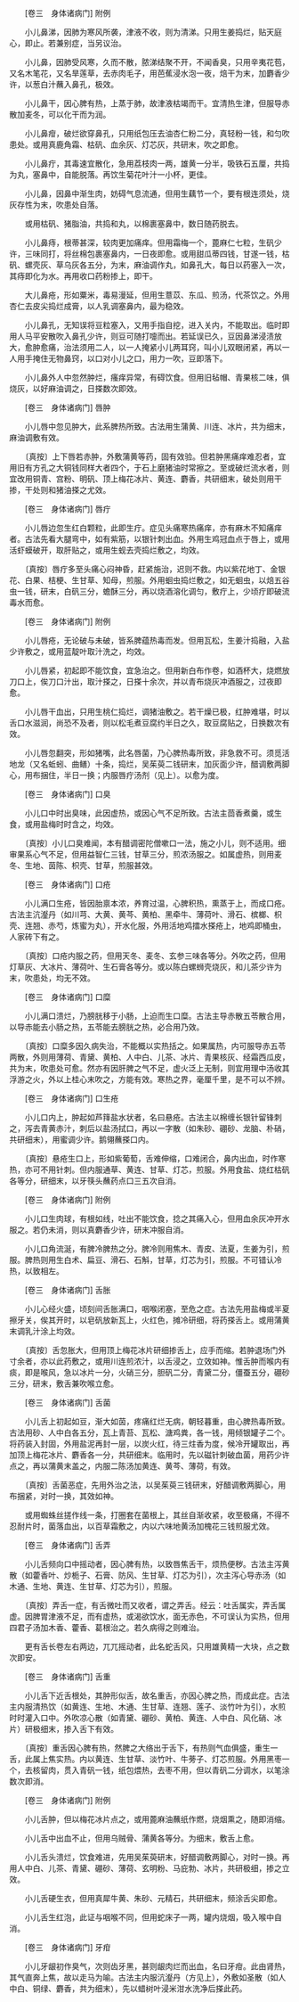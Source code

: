 <!-- { "loadSidebar": true } -->
　　[卷三　身体诸病门] 附例 

　　小儿鼻涕，因肺为寒风所袭，津液不收，则为清涕。只用生姜捣烂，贴天庭心，即止。若兼别症，当另议治。

　　小儿鼻，因肺受风寒，久而不散，脓涕结聚不开，不闻香臭，只用辛夷花苞，又名木笔花，又名旱莲草，去赤肉毛子，用芭蕉浸水泡一夜，焙干为末，加麝香少许，以葱白汁蘸入鼻孔，极效。

　　小儿鼻干，因心脾有热，上蒸于肺，故津液枯竭而干。宜清热生津，但服导赤散加麦冬，可以化干而为润。

　　小儿鼻疳，破烂欲穿鼻孔，只用纸包压去油杏仁粉二分，真轻粉一钱，和匀吹患处。或用真鹿角霜、枯矾、血余灰、灯芯灰，共研末，吹之即愈。

　　小儿鼻疔，其毒速宜散化，急用荔枝肉一两，雄黄一分半，吸铁石五厘，共捣为丸，塞鼻中，自能脱落。再饮生菊花叶汁一小杯，更佳。

　　小儿鼻，因鼻中渐生肉，妨碍气息流通，但用生藕节一个，要有根连须处，烧灰存性为末，吹患处自落。

　　或用枯矾、猪脂油，共捣和丸，以棉裹塞鼻中，数日随药脱去。

　　小儿鼻痔，根蒂甚深，较肉更加痛痒。但用霜梅一个，蓖麻仁七粒，生矾少许，三味同打，将丝棉包裹塞鼻内，一日夜即愈。或用甜瓜蒂四钱，甘遂一钱，枯矾、螺壳灰、草乌灰各五分，为末，麻油调作丸，如鼻孔大，每日以药塞入一次，其痔即化为水。再用收口药粉掺上，即干。

　　大儿鼻疮，形如粟米，毒易漫延，但用生薏苡、东瓜、煎汤，代茶饮之。外用杏仁去皮尖捣烂成膏，以人乳调塞鼻内，最为稳效。

　　小儿鼻孔，无知误将豆粒塞入，又用手指自挖，进入关内，不能取出。临时即用人马平安散吹入鼻孔少许，则豆可随打嚏而出。若延误已久，豆因鼻涕浸渍放大，愈肿愈痛，治法须用二人，以一人掩紧小儿两耳窍，叫小儿双眼闭紧，再以一人用手掩住无物鼻窍，以口对小儿之口，用力一吹，豆即落下。

　　小儿鼻外人中忽然肿烂，瘙痒异常，有碍饮食。但用旧毡帽、青果核二味，俱烧灰，以好麻油调之，日搽数次即效。

　　[卷三　身体诸病门] 唇肿 

　　小儿唇中忽见肿大，此系脾热所致。古法用生蒲黄、川连、冰片，共为细末，麻油调敷有效。

　　〔真按〕上下唇若赤肿，外敷蒲黄等药，固有效验。但若肿黑痛痒难忍者，宜用旧有方孔之大铜钱同样大者四个，于石上磨猪油时常擦之。至或破烂流水者，则宜改用铜青、宫粉、明矾、顶上梅花冰片、黄连、麝香，共研细末，破处则用干掺，干处则和猪油搽之尤效。

　　[卷三　身体诸病门] 唇疔 

　　小儿唇边忽生红白颗粒，此即生疔。症见头痛寒热痛痒，亦有麻木不知痛痒者。古法先看大腿弯中，如有紫筋，以银针刺出血。外用生鸡冠血点于唇上，或用活虾蟆破开，取肝贴之，或用生蚬去壳捣烂敷之，均效。

　　〔真按〕唇疔多至头痛心闷神昏，赶紧施治，迟则不救。内以紫花地丁、金银花、白果、桔梗、生甘草、知母，煎服。外用蛔虫捣烂敷之，如无蛔虫，以焙五谷虫一钱，研末，白矾三分，蟾酥三分，再以烧酒溶化调匀，敷疔上，少顷疔即破流毒水而愈。

　　[卷三　身体诸病门] 附例 

　　小儿唇疮，无论破与未破，皆系脾蕴热毒而发。但用瓦松，生姜汁捣融，入盐少许敷之，或用蓝靛叶取汁洗之，均效。

　　小儿唇紧，初起即不能饮食，宜急治之。但用新白布作卷，如酒杯大，烧燃放刀口上，俟刀口汁出，取汁搽之，日搽十余次，并以青布烧灰冲酒服之，过夜即愈。

　　小儿唇干血出，只用生桃仁捣烂，调猪油敷之。若干燥已极，红肿难堪，时以舌口水滋润，尚恐不及者，则以松毛煮豆腐约半日之久，取豆腐贴之，日换数次有效。

　　小儿唇忽翻突，形如猪嘴，此名唇菌，乃心脾热毒所致，非急救不可。须觅活地龙（又名蚯蚓、曲鳝）十条，捣烂，吴茱萸二钱研末，加灰面少许，醋调敷两脚心，用布捆住，半日一换；内服唇疔汤剂（见上）。以愈为度。

　　[卷三　身体诸病门] 口臭 

　　小儿口中时出臭味，此因虚热，或因心气不足所致。古法主茴香煮羹，或生食，或用盐梅时时含之，均效。

　　〔真按〕小儿口臭难闻，本有醋调密陀僧嗽口一法，施之小儿，则不适用。细审果系心气不足，但用益智仁三钱，甘草三分，煎浓汤服之。如属虚热，则用麦冬、生地、茵陈、枳壳、甘草，煎服甚效。

　　[卷三　身体诸病门] 口疮 

　　小儿满口生疮，皆因胎禀本浓，养育过温，心脾积热，熏蒸于上，而成口疮。古法主沆瀣丹（如川芎、大黄、黄芩、黄柏、黑牵牛、薄荷叶、滑石、槟榔、枳壳、连翘、赤芍，炼蜜为丸），开水化服，外用活地鸡擂水搽疮上，地鸡即桶虫，人家砖下有之。

　　〔真按〕口疮内服之药，但用天冬、麦冬、玄参三味各等分。外吹之药，但用灯草灰、大冰片、薄荷叶、生石膏各等分。或以陈白螺蛳壳烧灰，和儿茶少许为末，吹患处，均无不效。

　　[卷三　身体诸病门] 口糜 

　　小儿满口溃烂，乃膀胱移于小肠，上迫而生口糜。古法主导赤散五苓散合用，以导赤能去小肠之热，五苓能去膀胱之热，必合用乃效。

　　〔真按〕口糜多因久病失治，不能概以实热括之。如果属热，内可服导赤五苓两散，外则用薄荷、青黛、黄柏、人中白、儿茶、冰片、青果核灰、经霜西瓜皮，共为末，吹患处可愈。然亦有因肝脾之气不足，虚火泛上无制，则宜用理中汤收其浮游之火，外以上桂心末吹之，方能有效。寒热之界，毫厘千里，是不可以不辨。

　　[卷三　身体诸病门] 口生疮 

　　小儿口内上，肿起如芦箨盐水状者，名曰悬疮。古法主以棉缠长银针留锋刺之，泻去青黄赤汁，刺后以盐汤拭口，再以一字散（如朱砂、硼砂、龙脑、朴硝，共研细末），用蜜调少许。鹅翎蘸搽口内。

　　〔真按〕悬疮生口上，形如紫葡萄，舌难伸缩，口难闭合，鼻内出血，时作寒热，亦可不用针刺。但内服通草、黄连、甘草、灯芯，煎服。外用食盐、烧红枯矾各等分，研细末，以牙筷头蘸药点口三五次自消。

　　[卷三　身体诸病门] 附例 

　　小儿口生肉球，有根如线，吐出不能饮食，捻之其痛入心，但用血余灰冲开水服之。若仍未消，则以真麝香少许，研末冲服自消。

　　小儿口角流涎，有脾冷脾热之分。脾冷则用焦木、青皮、法夏，生姜为引，煎服。脾热则用生白术、扁豆、滑石、石斛，甘草，灯芯为引，煎服。不可错认冷热，以致相左。

　　[卷三　身体诸病门] 舌胀 

　　小儿心经火盛，顷刻间舌胀满口，咽喉闭塞，至危之症。古法先用盐梅或半夏擦牙关，俟其开时，以皂矾放新瓦上，火红色，摊冷研细，将药搽舌上。或用蒲黄末调乳汁涂上均效。

　　〔真按〕舌忽胀大，但用顶上梅花冰片研细掺舌上，应手而缩。若肿退场门外寸余者，亦以此药敷之，或用川连煎浓汁，以舌浸之，立效如神。惟舌肿而喉内有痰，即是喉风，急以冰片一分，火硝三分，胆矾二分，青黛二分，僵蚕五分，硼砂三分，研末，敷舌兼吹喉立愈。

　　[卷三　身体诸病门] 舌菌 

　　小儿舌上初起如豆，渐大如茵，疼痛红烂无病，朝轻暮重，由心脾热毒所致。古法用砂、人中白各五分，瓦上青苔、瓦松、溏鸡粪，各一钱，用倾银罐子二个。将药装入封固，外用盐泥再封一层，以炭火红，待三炷香为度，候冷开罐取出，再加顶上梅花冰片、麝香各一分，共研细末。临用时，先以磁针刺破血菌，用药少许点之，再以蒲黄末盖之，内服二陈汤加黄连、黄芩、薄荷，有效。

　　〔真按〕舌菌恶症，先用外治之法，以吴茱萸三钱研末，好醋调敷两脚心，用布捆紧，对时一换，其效如神。

　　或用蜘蛛丝搓作线一条，打圈套在菌根上，其丝自渐收紧，收至极痛，不得不忍耐片时，菌落血出，以百草霜敷之，内以六味地黄汤加槐花三钱煎服尤效。

　　[卷三　身体诸病门] 舌弄 

　　小儿舌频向口中摇动者，因心脾有热，以致唇焦舌干，烦热便秽。古法主泻黄散（如藿香叶、炒栀子、石膏、防风、生甘草、灯芯为引），次主泻心导赤汤（如木通、生地、黄连、生甘草、灯芯为引），煎服。

　　〔真按〕弄舌一症，有舌微吐而又收者，谓之弄舌。经云：吐舌属实，弄舌属虚。因脾胃津液不足，而有虚热，或渴欲饮水，面无赤色，不可误认为实热，但用四君子汤加木香、藿香、葛根治之。若久病得之则难治。

　　更有舌长卷左右两边，兀兀摇动者，此名蛇舌风，只用雄黄精一大块，点之数次即安。

　　[卷三　身体诸病门] 舌重 

　　小儿舌下近舌根处，其肿形似舌，故名重舌，亦因心脾之热，而成此症。古法主内服清热饮（如黄连、生地、木通、生甘草、连翘、莲子、淡竹叶为引），水煎时时灌入口中。外吹凉心散（如青黛、硼砂、黄柏、黄连、人中白、风化硝、冰片）研极细末，掺入舌下有效。

　　〔真按〕重舌因心脾有热，然脾之大络出于舌下，有热则气血俱盛，重生一舌，此属上焦实热。内以黄连、生甘草、淡竹叶、牛蒡子、灯芯煎服。外用黑枣一个，去核留肉，贯入青矾一钱，纸包煨热，去枣不用，但以青矾二分调水，以笔涂数次即消。

　　[卷三　身体诸病门] 附例 

　　小儿舌肿，但以梅花冰片点之，或用蓖麻油蘸纸作燃，烧烟熏之，随即消缩。

　　小儿舌中出血不止，但用乌贼骨、蒲黄各等分。为细末，敷舌上愈。

　　小儿舌头溃烂，饮食难进，先用吴茱萸研末，好醋调敷两脚心，对时一换。再用人中白、儿茶、青黛、硼砂、薄荷、玄明粉、马庇勃、冰片，共研极细，掺之立效。

　　小儿舌硬生衣，但用真犀牛黄、朱砂、元精石，共研细末，频涂舌尖即愈。

　　小儿舌生红泡，此证与咽喉不同，但用蛇床子一两，罐内烧烟，吸入喉中自消。

　　[卷三　身体诸病门] 牙疳 

　　小儿牙龈初作臭气，次则齿牙黑，甚则龈肉烂而出血，名曰牙疳。此由肾热，其气直奔上焦，故以走马为喻。古法主内服沆瀣丹（方见上），外敷如圣散（如人中白、铜绿、麝香，共为细末），先以蜡树叶浸米泔水洗净后搽此药。

